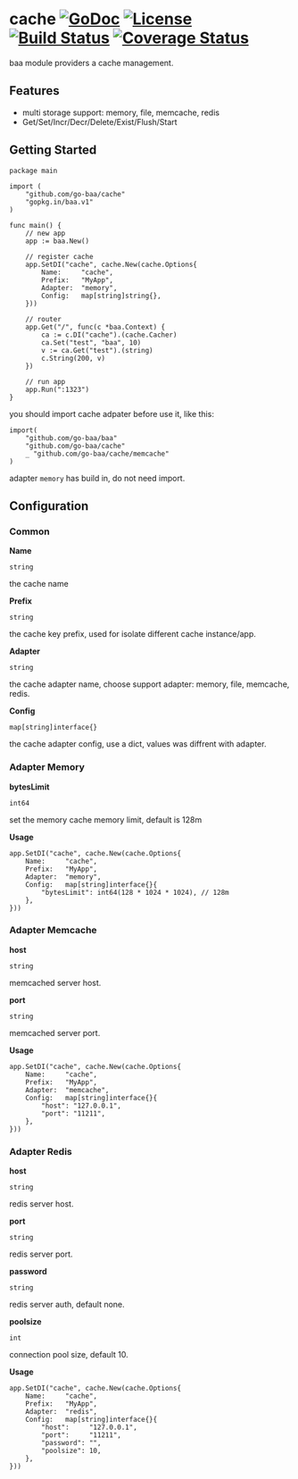# cache [![GoDoc](http://img.shields.io/badge/go-documentation-blue.svg?style=flat-square)](http://godoc.org/github.com/go-baa/cache) [![License](http://img.shields.io/badge/license-mit-blue.svg?style=flat-square)](https://raw.githubusercontent.com/go-baa/cache/master/LICENSE) [![Build Status](http://img.shields.io/travis/go-baa/cache.svg?style=flat-square)](https://travis-ci.org/go-baa/cache) [![Coverage Status](http://img.shields.io/coveralls/go-baa/cache.svg?style=flat-square)](https://coveralls.io/r/go-baa/cache)

baa module providers a cache management.

## Features

- multi storage support: memory, file, memcache, redis
- Get/Set/Incr/Decr/Delete/Exist/Flush/Start

## Getting Started

```
package main

import (
	"github.com/go-baa/cache"
	"gopkg.in/baa.v1"
)

func main() {
	// new app
	app := baa.New()

	// register cache
	app.SetDI("cache", cache.New(cache.Options{
		Name:     "cache",
        Prefix:   "MyApp",
		Adapter:  "memory",
		Config:   map[string]string{},
	}))

	// router
	app.Get("/", func(c *baa.Context) {
		ca := c.DI("cache").(cache.Cacher)
		ca.Set("test", "baa", 10)
		v := ca.Get("test").(string)
		c.String(200, v)
	})

	// run app
	app.Run(":1323")
}
```

you should import cache adpater before use it, like this:

```
import(
    "github.com/go-baa/baa"
    "github.com/go-baa/cache"
    _ "github.com/go-baa/cache/memcache"
)
```

adapter ``memory`` has build in, do not need import.

## Configuration

### Common

**Name**

``string``

the cache name

**Prefix**

``string``

the cache key prefix, used for isolate different cache instance/app.

**Adapter**

``string``

the cache adapter name, choose support adapter: memory, file, memcache, redis.

**Config**

``map[string]interface{}``

the cache adapter config, use a dict, values was diffrent with adapter.

### Adapter Memory

**bytesLimit**

``int64``

set the memory cache memory limit, default is 128m

**Usage**

```
app.SetDI("cache", cache.New(cache.Options{
    Name:     "cache",
    Prefix:   "MyApp",
    Adapter:  "memory",
    Config:   map[string]interface{}{
        "bytesLimit": int64(128 * 1024 * 1024), // 128m
    },
}))
```

### Adapter Memcache

**host**

``string``

memcached server host.

**port**

``string``

memcached server port.

**Usage**

```
app.SetDI("cache", cache.New(cache.Options{
    Name:     "cache",
    Prefix:   "MyApp",
    Adapter:  "memcache",
    Config:   map[string]interface{}{
        "host": "127.0.0.1",
        "port": "11211",
    },
}))
```

### Adapter Redis

**host**

``string``

redis server host.

**port**

``string``

redis server port.

**password**

``string``

redis server auth, default none.

**poolsize**

``int``

connection pool size, default 10.

**Usage**

```
app.SetDI("cache", cache.New(cache.Options{
    Name:     "cache",
    Prefix:   "MyApp",
    Adapter:  "redis",
    Config:   map[string]interface{}{
        "host":     "127.0.0.1",
        "port":     "11211",
        "password": "",
        "poolsize": 10,
    },
}))
```
